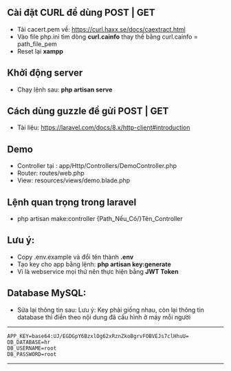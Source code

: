 ## Cài đặt CURL để dùng POST | GET
- Tải cacert.pem về: https://curl.haxx.se/docs/caextract.html
- Vào file php.ini tìm dòng **curl.cainfo** thay thế bằng curl.cainfo = path_file_pem
- Reset lại **xampp**

## Khởi động server
- Chạy lệnh sau: **php artisan serve**

## Cách dùng guzzle để gửi POST | GET
- Tài liệu: https://laravel.com/docs/8.x/http-client#introduction

## Demo
- Controller tại : app/Http/Controllers/DemoController.php
- Router: routes/web.php
- View: resources/views/demo.blade.php

## Lệnh quan trọng trong laravel
- php artisan make:controller {Path_Nếu_Có/}Tên_Controller


## Lưu ý:
- Copy .env.example và đổi tên thành **.env**
- Tạo key cho app bằng lệnh: **php artisan key:generate**
- Vì là webservice mọi thứ nên thực hiện bằng **JWT Token**

## Database MySQL:
- Sửa lại thông tin sau:
Lưu ý: Key phải giống nhau, còn lại thông tin database thì điền theo nội dung đã cấu hình ở máy mỗi người
***
    APP_KEY=base64:UJ/EGDGpY6BzxlOg62xRznZkoBgrvFOBVEJs7clHhuU=
    DB_DATABASE=hr
    DB_USERNAME=root
    DB_PASSWORD=root
***

